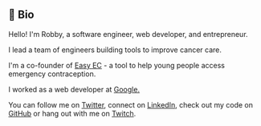 ## 📖 Bio
Hello! I'm Robby, a software engineer, web developer, and entrepreneur.

I lead a team of engineers building tools to improve cancer care.

I'm a co-founder of <a href="https://easyec.org/">Easy EC</a> - a tool to help young people access emergency contraception.

I worked as a web developer at <a href="https://www.google.com/">Google.</a>

You can follow me on <a href="https://twitter.com/RobbyCowell">Twitter</a>, connect on <a href="https://www.linkedin.com/in/robbycowell/">LinkedIn</a>, check out my code on <a href="https://github.com/RobbyCowell/">GitHub</a> or hang out with me on <a href="https://www.twitch.tv/robbycowell">Twitch</a>.